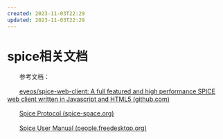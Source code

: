 ```yaml
---
created: 2023-11-03T22:29
updated: 2023-11-03T22:29
---
```

# spice相关文档

　　参考文档：

　　[eyeos/spice-web-client: A full featured and high performance SPICE web client written in Javascript and HTML5 (github.com)](https://github.com/eyeos/spice-web-client)

　　[Spice Protocol (spice-space.org)](https://www.spice-space.org/spice-protocol.html)

　　[Spice User Manual (people.freedesktop.org)](https://people.freedesktop.org/~teuf/spice-doc/html/)
